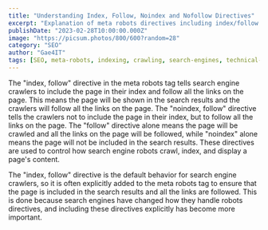 ```yaml
---
title: "Understanding Index, Follow, Noindex and Nofollow Directives"
excerpt: "Explanation of meta robots directives including index/follow and noindex/nofollow, and how they control search engine crawling and indexing behavior."
publishDate: "2023-02-28T10:00:00.000Z"
image: "https://picsum.photos/800/600?random=28"
category: "SEO"
author: "Gae4IT"
tags: [SEO, meta-robots, indexing, crawling, search-engines, technical-seo]
---
```


The "index, follow" directive in the meta robots tag tells search engine crawlers to include the page in their index and follow all the links on the page. This means the page will be shown in the search results and the crawlers will follow all the links on the page. The "noindex, follow" directive tells the crawlers not to include the page in their index, but to follow all the links on the page. The "follow" directive alone means the page will be crawled and all the links on the page will be followed, while "noindex" alone means the page will not be included in the search results. These directives are used to control how search engine robots crawl, index, and display a page's content.

The "index, follow" directive is the default behavior for search engine crawlers, so it is often explicitly added to the meta robots tag to ensure that the page is included in the search results and all the links are followed. This is done because search engines have changed how they handle robots directives, and including these directives explicitly has become more important.